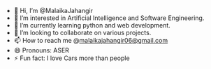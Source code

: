 - 👋 Hi, I’m @MalaikaJahangir
- 👀 I’m interested in Artificial Intelligence and Software Engineering.
- 🌱 I’m currently learning python and web development.
- 💞️ I’m looking to collaborate on various projects.
- 📫 How to reach me @malaikajahangir06@gmail.com
- 😄 Pronouns: ASER
- ⚡ Fun fact: I love Cars more than people

<!---
MalaikaJahangir/MalaikaJahangir is a ✨ special ✨ repository because its `README.md` (this file) appears on your GitHub profile.
You can click the Preview link to take a look at your changes.
--->
